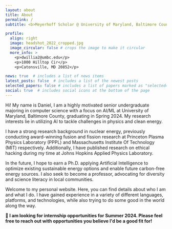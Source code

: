 ```yaml
---
layout: about
title: About
permalink: /
subtitle: <b>Meyerhoff Scholar @ University of Maryland, Baltimore County (UMBC)

profile:
  align: right
  image: headshot_2022_cropped.jpg
  image_circular: false # crops the image to make it circular
  more_info: >
    <p>dwillia2@umbc.edu</p>
    <p>1000 Hilltop Cir</p>
    <p>Catonsville, MD 20852</p>

news: true  # includes a list of news items
latest_posts: false  # includes a list of the newest posts
selected_papers: false # includes a list of papers marked as "selected={true}"
social: true  # includes social icons at the bottom of the page
---
```


Hi! My name is Daniel, I am a highly motivated senior undergraduate majoring in computer science with a focus on AI/ML at University of Maryland, Baltimore County, graduating in Spring 2024. My research interests lie in utilizing AI to tackle challenges in physics and clean energy.

I have a strong research background in nuclear energy, previously conducting award-winning fusion and fission research at Princeton Plasma Physics Laboratory (PPPL) and Massachusetts Institute Of Technology (MIT) respectively. Additionally, I have published research on ethical hacking during my time at Johns Hopkins Applied Physics Laboratory.

In the future, I hope to earn a Ph.D. applying Artificial Intelligence to optimize existing sustainable energy options and enable future carbon-free energy sources. I also seek to become a professor, advocating for diversity and science literacy in local communities.

Welcome to my personal website. Here, you can find details about who I am and what I do. I have gained experience in a variety of different languages, platforms, and technologies, while also trying to do some good in the world along the way.


**🔭 I am looking for internship opportunities for Summer 2024. Please feel free to reach out with opportunities you believe I'd be a good fit for!**